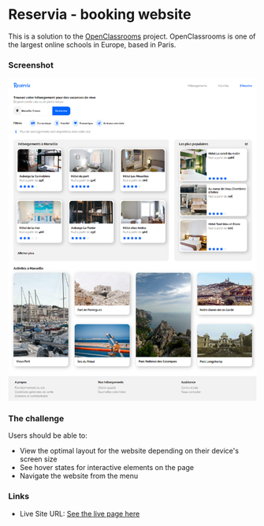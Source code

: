 # Reservia - booking website

This is a solution to the [OpenClassrooms](https://openclassrooms.com/) project. OpenClassrooms is one of the largest online schools in Europe, based in Paris.

### Screenshot

![](/images/screenshot.png)

### The challenge

Users should be able to:

- View the optimal layout for the website depending on their device's screen size
- See hover states for interactive elements on the page
- Navigate the website from the menu

### Links

- Live Site URL: [See the live page here](https://kasia307584.github.io/reservia-booking-website)
